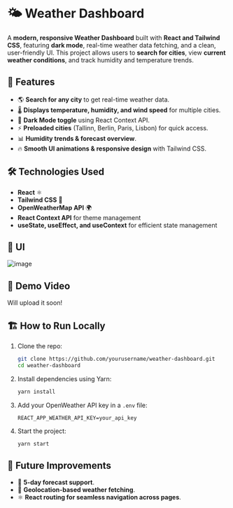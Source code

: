 # 🌤 Weather Dashboard

A **modern, responsive Weather Dashboard** built with **React and Tailwind CSS**, featuring **dark mode**, real-time weather data fetching, and a clean, user-friendly UI. This project allows users to **search for cities**, view **current weather conditions**, and track humidity and temperature trends.

## 🚀 Features
- 🌎 **Search for any city** to get real-time weather data.
- 🌡 **Displays temperature, humidity, and wind speed** for multiple cities.
- 🌙 **Dark Mode toggle** using React Context API.
- ⚡ **Preloaded cities** (Tallinn, Berlin, Paris, Lisbon) for quick access.
- 📊 **Humidity trends & forecast overview**.
- 🔥 **Smooth UI animations & responsive design** with Tailwind CSS.

## 🛠️ Technologies Used
- **React** ⚛️
- **Tailwind CSS** 🎨
- **OpenWeatherMap API** 🌍
- **React Context API** for theme management
- **useState, useEffect, and useContext** for efficient state management

## 📸 UI
![image](https://github.com/user-attachments/assets/a28f6710-98ff-4297-8338-259b2ffa0581)

## 🎥 Demo Video
Will upload it soon!

## 🏗️ How to Run Locally
1. Clone the repo:
   ```bash
   git clone https://github.com/yourusername/weather-dashboard.git
   cd weather-dashboard
   ```
2. Install dependencies using Yarn:
   ```bash
   yarn install
   ```
3. Add your OpenWeather API key in a `.env` file:
   ```env
   REACT_APP_WEATHER_API_KEY=your_api_key
   ```
4. Start the project:
   ```bash
   yarn start
   ```

## 🌟 Future Improvements
- 📅 **5-day forecast support**.
- 📍 **Geolocation-based weather fetching**.
- ⚛️ **React routing for seamless navigation across pages**.































